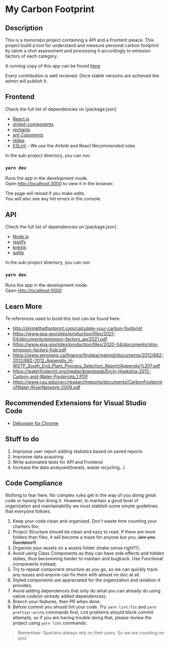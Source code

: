 # My Carbon Footprint


## Description

This is a monorepo project containing a API and a Frontent pieace. This project build a tool for understand and measure personal carbon footprint by talink a shot assessment and processing it accordingly to emission factors of each category.

A running copy of this app can be found [Here](https://api.irahe.com.br/my_footprint)


Every contribution is well received. Once stable versions are achieved the admin will publish it.


## Frontend


Check the full list of dependencies on [package.json]

- [React.js](https://reactjs.org/)
- [styled-components](https://styled-components.com/)
- [recharts](https://recharts.org/en-US)
- [ant Coponents](https://ant.design/components/overview/)
- [redux](https://react-redux.js.org/)
- [ESLint](https://eslint.org/) - We use the Airbnb and React Recommended rules


In the sub-project directory, you can run:

### `yarn dev`

Runs the app in the development mode.\
Open [http://localhost:3000](http://localhost:3000) to view it in the browser.

The page will reload if you make edits.\
You will also see any lint errors in the console.

## API


Check the full list of dependencies on [package.json]

- [Node.js](https://nodejs.org/en/)
- [restify](http://restify.com/)
- [knexjs](http://knexjs.org/)
- [sqlite](https://www.sqlite.org/index.html)


In the sub-project directory, you can run:

### `yarn dev`

Runs the app in the development mode.\
Open [http://localhost:5000](http://localhost:5000) 


## Learn More

Te references used to build this tool can be found here:

 - http://shrinkthatfootprint.com/calculate-your-carbon-footprint
 - https://www.epa.gov/sites/production/files/2021-04/documents/emission-factors_apr2021.pdf
 - https://www.epa.gov/sites/production/files/2020-04/documents/ghg-emission-factors-hub.pdf
 - https://www.winnipeg.ca/finance/findata/matmgt/documents/2012/682-2012/682-2012_Appendix_H-WSTP_South_End_Plant_Process_Selection_Report/Appendix%207.pdf
 - https://waterfootprint.org/media/downloads/Ercin-Hoekstra-2012-Carbon-and-Water-Footprints_1.PDF
 - https://www.csu.edu/cerc/researchreports/documents/CarbonFootprintofWater-RiverNetwork-2009.pdf

## Recommended Extensions for Visual Studio Code

- [Debugger for Chrome](https://marketplace.visualstudio.com/items?itemName=msjsdiag.debugger-for-chrome)


## Stuff to do

 1. Improove user report adding statistics based on saved reports
 2. Improove data acquiring
 3. Write automated tests for API and Frontend
 4. Increase the data analysed(travels, waste recycling...)


## Code Compliance

Nothing to fear here. No complex rules get in the way of you doing great code or having fun doing it. However, to mantain a good level of organization and maintainability we must stablish some simple guidelines that everyone follows.

1.  Keep your code clean and organized. Don't waste time counting your charters tho;
2.  Project Structure should be clean and eazy to read. If there are more folders than files, it will become a maze for anyone but you; ~~(are you Daedalus?)~~
3.  Organize your assets on a assets folder (make sense right?!);
4.  Avoid using Class Components as they can have side effects and hidden states, thus becomming harder to mantain and bugtrack. Use Functional components instead;
5.  Try to repeat component structure as you go, so we can quickly track any issues and anyone can fix them with almost no doc at all.
6.  Styled components are appreciated for the organization and isolation it provides;
7.  Avoid adding dependences that only do what you can already do using native code(or already added dependences);
8. Branch your features, then PR when done.
9. Before commit you should lint your code. Try `yarn lint:fix` and `yarn prettier:write` commands first. Lint problems should block commit attempts, so if you are having trouble doing that, please review the project using `yarn lint` commands.

> Remember: Spartans always rely on their pairs. So we are counting on you!